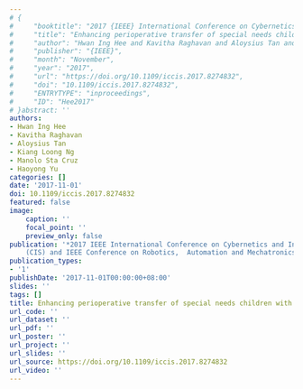 ```yaml
---
# {
#     "booktitle": "2017 {IEEE} International Conference on Cybernetics and Intelligent Systems ({CIS}) and {IEEE} Conference on Robotics,  Automation and Mechatronics ({RAM})",
#     "title": "Enhancing perioperative transfer of special needs children with the I-MOVE",
#     "author": "Hwan Ing Hee and Kavitha Raghavan and Aloysius Tan and Kiang Loong Ng and Manolo Sta Cruz and Haoyong Yu",
#     "publisher": "{IEEE}",
#     "month": "November",
#     "year": "2017",
#     "url": "https://doi.org/10.1109/iccis.2017.8274832",
#     "doi": "10.1109/iccis.2017.8274832",
#     "ENTRYTYPE": "inproceedings",
#     "ID": "Hee2017"
# }abstract: ''
authors:
- Hwan Ing Hee
- Kavitha Raghavan
- Aloysius Tan
- Kiang Loong Ng
- Manolo Sta Cruz
- Haoyong Yu
categories: []
date: '2017-11-01'
doi: 10.1109/iccis.2017.8274832
featured: false
image:
    caption: ''
    focal_point: ''
    preview_only: false
publication: '*2017 IEEE International Conference on Cybernetics and Intelligent Systems
    (CIS) and IEEE Conference on Robotics,  Automation and Mechatronics (RAM),November*'
publication_types:
- '1'
publishDate: '2017-11-01T00:00:00+08:00'
slides: ''
tags: []
title: Enhancing perioperative transfer of special needs children with the I-MOVE
url_code: ''
url_dataset: ''
url_pdf: ''
url_poster: ''
url_project: ''
url_slides: ''
url_source: https://doi.org/10.1109/iccis.2017.8274832
url_video: ''
---
```

